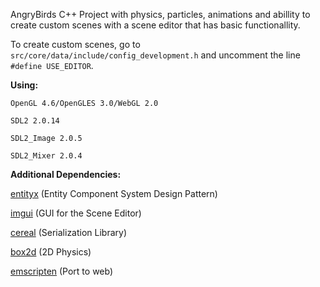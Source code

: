AngryBirds C++ Project with physics, particles, animations and abillity to create custom scenes with a scene editor that has basic functionallity.

To create custom scenes, go to `src/core/data/include/config_development.h` and uncomment the line `#define USE_EDITOR`.

**Using:**

`OpenGL 4.6/OpenGLES 3.0/WebGL 2.0`

`SDL2 2.0.14`

`SDL2_Image 2.0.5`

`SDL2_Mixer 2.0.4`

**Additional Dependencies:**

[entityx](https://github.com/alecthomas/entityx) (Entity Component System Design Pattern)

[imgui](https://github.com/ocornut/imgui) (GUI for the Scene Editor)

[cereal](https://github.com/USCiLab/cereal) (Serialization Library)

[box2d](https://github.com/erincatto/box2d) (2D Physics)

[emscripten](https://github.com/emscripten-core/emscripten) (Port to web)
